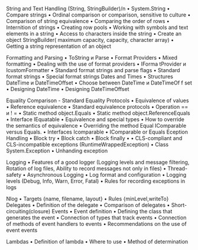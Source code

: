 String and Text Handling (String, StringBuilder)/n
•	System.String
•	Compare strings
•	Ordinal comparison or comparison, sensitive to culture
•	Comparison of string equivalence
•	Comparing the order of rows
•	Internition of strings
•	Creating row pools
•	Working with symbols and text elements in a string
•	Access to characters inside the string
•	Create an object StringBuilder( maximum capacity, capacity, character array)
•	Getting a string representation of an object

Formatting and Parsing
•	ToString и Parse
•	Format Providers
•	Mixed formatting
•	Dealing with the use of format providers
•	IForma tProvider и IcustomFormatter
•	Standard format strings and parse flags
•	Standard format strings
•	Special format strings
Dates and Times
•	Structures  DateTime и DateTimeOffset
•	Choose between  DateTime и DateTimeOf f set
•	Designing DateTime
•	Designing DateTimeOffset

Equality Comparison - Standard Equality Protocols
•	Equivalence of values
•	Reference equivalence
•	Standard equivalence protocols
•	Operation == и ! =
•	Static method object.Equals
•	Static method object.ReferenceEquals
•	Interface  IEquatable<T>
•	Equivalence and special types
•	How to override the semantics of equivalence
•	Overriding the method  Equal
IComparable versus Equals. 
•	Interfaces Icomparable
•	IComparable or  Equals
Eception Handling
•	Block  try
•	Block  catch
•	Block  finally
•	• CLS-compliant and CLS-incompatible exceptions (RuntimeWrappedException)
•	Class System.Exception
•	Unhanding exception

Logging
•	Features of a good logger (Logging levels and message filtering, Rotation of log files, Ability to record messages not only in files)
•	Thread-safety
•	Asynchronous Logging
•	Log format and configuration
•	Logging levels (Debug, Info, Warn, Error, Fatal)
•	Rules for recording exceptions in logs

Nlog
•	Targets {name, filename, layout}
•	Rules {minLevel,writeTo}
Delegates
•	Definition of the delegate
•	Comparison of delegates
•	Short-circuiting(closure)
Events
•	Event definition
•	Defining the class that generates the event
•	Connection of types that track events
•	Connection of methods of event handlers to events
•	Recommendations on the use of event events

Lambdas
•	Definition of lambda
•	Where to use
•	Method of determination

